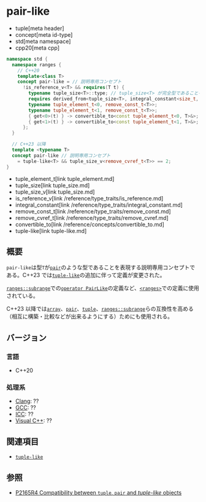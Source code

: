 # pair-like
* tuple[meta header]
* concept[meta id-type]
* std[meta namespace]
* cpp20[meta cpp]

```cpp
namespace std {
  namespace ranges {
    // C++20
    template<class T>
    concept pair-like = // 説明専用コンセプト
      !is_reference_v<T> && requires(T t) {
        typename tuple_size<T>::type; // tuple_size<T> が完全型であることを明確にする
        requires derived_from<tuple_size<T>, integral_constant<size_t, 2>>;
        typename tuple_element_t<0, remove_const_t<T>>;
        typename tuple_element_t<1, remove_const_t<T>>;
        { get<0>(t) } -> convertible_to<const tuple_element_t<0, T>&>;
        { get<1>(t) } -> convertible_to<const tuple_element_t<1, T>&>;
      };
  }

  // C++23 以降
  template <typename T>
  concept pair-like // 説明専用コンセプト
    = tuple-like<T> && tuple_size_v<remove_cvref_t<T>> == 2;
}
```
* tuple_element_t[link tuple_element.md]
* tuple_size[link tuple_size.md]
* tuple_size_v[link tuple_size.md]
* is_reference_v[link /reference/type_traits/is_reference.md]
* integral_constant[link /reference/type_traits/integral_constant.md]
* remove_const_t[link /reference/type_traits/remove_const.md]
* remove_cvref_t[link /reference/type_traits/remove_cvref.md]
* convertible_to[link /reference/concepts/convertible_to.md]
* tuple-like[link tuple-like.md]

## 概要
`pair-like`は型`T`が[`pair`](/reference/utility/pair.md)のような型であることを表現する説明専用コンセプトである。C++23 では[`tuple-like`](tuple-like.md)の追加に伴って定義が変更された。

[`ranges::subrange`](/reference/ranges/subrange.md)での[`operator PairLike`](/reference/ranges/subrange/op_pairlike.md)の定義など、[`<ranges>`](/reference/ranges.md)での定義に使用されている。

C++23 以降では[`array`](/reference/array/array.md)、[`pair`](/reference/utility/pair.md)、[`tuple`](tuple.md)、[`ranges::subrange`](/reference/ranges/subrange.md)らの互換性を高める（相互に構築・比較などが出来るようにする）ためにも使用される。


## バージョン
### 言語
- C++20

### 処理系
- [Clang](/implementation.md#clang): ??
- [GCC](/implementation.md#gcc): ??
- [ICC](/implementation.md#icc): ??
- [Visual C++](/implementation.md#visual_cpp): ??


## 関連項目
- [`tuple-like`](tuple-like.md)


## 参照
- [P2165R4 Compatibility between `tuple`, `pair` and *tuple-like* objects](https://www.open-std.org/jtc1/sc22/wg21/docs/papers/2022/p2165r4.pdf)
